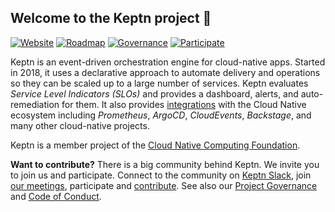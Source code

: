 ##  Welcome to the Keptn project 👋

[![Website](https://img.shields.io/static/v1?label=Website&message=keptn.sh&color=blue)](https://keptn.sh/)
[![Roadmap](https://img.shields.io/static/v1?label=Roadmap&message=public&color=green)](https://github.com/orgs/keptn/projects/1)
[![Governance](https://img.shields.io/static/v1?label=Governance&message=process&color=yellow)](https://github.com/keptn/keptn/blob/master/GOVERNANCE.md)
[![Participate](https://img.shields.io/static/v1?label=Contributing&message=guide&color=blue)](https://keptn.sh/community/)

Keptn is an event-driven orchestration engine for cloud-native apps.
Started in 2018,
it uses a declarative approach to automate delivery and operations
so they can be scaled up to a large number of services.
Keptn evaluates _Service Level Indicators (SLOs)_ and provides a dashboard, alerts, and auto-remediation for them.
It also provides [integrations](https://keptn.sh/docs/integrations/)
with the Cloud Native ecosystem 
including _Prometheus_, _ArgoCD_, _CloudEvents_, _Backstage_,
and many other cloud-native projects.

Keptn is a member project of the [Cloud Native Computing Foundation](https://cncf.io).

**Want to contribute?**
There is a big community behind Keptn.
We invite you to join us and participate. 
Connect to the community on
[Keptn Slack](https://keptn.sh/community/#slack),
join [our meetings](https://keptn.sh/community/#meetings),
participate and [contribute](https://keptn.sh/community/contributing/).
See also our 
[Project Governance](https://github.com/keptn/keptn/blob/master/GOVERNANCE.md) and
[Code of Conduct](https://github.com/keptn/community/blob/main/CODE_OF_CONDUCT.md).
